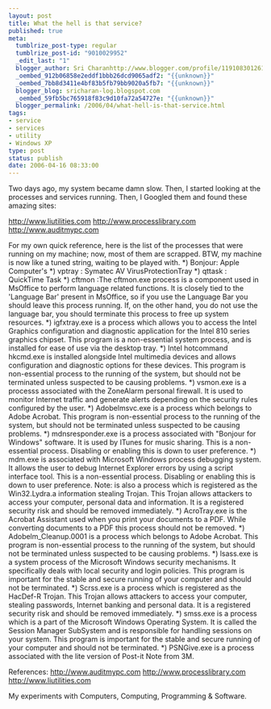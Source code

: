 ```yaml
--- 
layout: post
title: What the hell is that service?
published: true
meta: 
  tumblrize_post-type: regular
  tumblrize_post-id: "9010029952"
  _edit_last: "1"
  blogger_author: Sri Charanhttp://www.blogger.com/profile/11910830126191595892noreply@blogger.com
  _oembed_912b06858e2eddf1bbb26dcd9065adf2: "{{unknown}}"
  _oembed_7bb8d3411e4bf83b5fb79bb9020a5fb7: "{{unknown}}"
  blogger_blog: sricharan-log.blogspot.com
  _oembed_59fb5bc765918f83c9d10fa72a54727e: "{{unknown}}"
  blogger_permalink: /2006/04/what-hell-is-that-service.html
tags: 
- service
- services
- utility
- Windows XP
type: post
status: publish
date: 2006-04-16 08:33:00
---
```

Two days ago, my system became damn slow. Then, I started looking at the processes and services running. Then, I Googled them and found these amazing sites:

<a href="http://www.liutilities.com/">http://www.liutilities.com</a>
<a href="http://www.processlibrary.com/">http://www.processlibrary.com</a>
<a href="http://www.auditmypc.com/">http://www.auditmypc.com</a>

For my own quick reference, here is the list of the processes that were running on my machine; now, most of them are scrapped. BTW, my machine is now like a tuned string, waiting to be played with.
*) Bonjour: Apple Computer's
*) vptray : Symatec AV VirusProtectionTray
*) qttask : QuickTime Task
*) cftmon :The cftmon.exe process is a component used in MsOffice to perform language related functions. It is closely tied to the 'Language Bar' present in MsOffice, so if you use the Language Bar you should leave this process running. If, on the other hand, you do not use the language bar, you should terminate this process to free up system resources.
*) igfxtray.exe is a process which allows you to access the Intel Graphics configuration and diagnostic application for the Intel 810 series graphics chipset. This program is a non-essential system process, and is installed for ease of use via the desktop tray.
*) Intel hotcommand hkcmd.exe is installed alongside Intel multimedia devices and allows configuration and diagnostic options for these devices. This program is non-essential process to the running of the system, but should not be terminated unless suspected to be causing problems.
*) vsmon.exe is a processs associated with the ZoneAlarm personal firewall. It is used to monitor Internet traffic and generate alerts depending on the security rules configured by the user.
*) Adobelmsvc.exe is a process which belongs to Adobe Acrobat. This program is non-essential process to the running of the system, but should not be terminated unless suspected to be causing problems.
*) mdnsresponder.exe is a process associated with "Bonjour for Windows" software. It is used by ITunes for music sharing. This is a non-essential process. Disabling or enabling this is down to user preference.
*) mdm.exe is associated with Microsoft Windows process debugging system. It allows the user to debug Internet Explorer errors by using a script interface tool. This is a non-essential process. Disabling or enabling this is down to user preference. Note: is also a process which is registered as the Win32.Lydra.a information stealing Trojan. This Trojan allows attackers to access your computer, personal data and information. It is a registered security risk and should be removed immediately.
*) AcroTray.exe is the Acrobat Assistant used when you print your documents to a PDF. While converting documents to a PDF this process should not be removed.
*) Adobelm_Cleanup.0001 is a process which belongs to Adobe Acrobat. This program is non-essential process to the running of the system, but should not be terminated unless suspected to be causing problems.
*) lsass.exe is a system process of the Microsoft Windows security mechanisms. It specifically deals with local security and login policies. This program is important for the stable and secure running of your computer and should not be terminated.
*) Scrss.exe is a process which is registered as the HacDef-R Trojan. This Trojan allows attackers to access your computer, stealing passwords, Internet banking and personal data. It is a registered security risk and should be removed immediately.
*) smss.exe is a process which is a part of the Microsoft Windows Operating System. It is called the Session Manager SubSystem and is responsible for handling sessions on your system. This program is important for the stable and secure running of your computer and should not be terminated.
*) PSNGive.exe is a process associated with the lite version of Post-it Note from 3M.

References:
http://www.auditmypc.com
http://www.processlibrary.com
http://www.liutilities.com
<div class="blogger-post-footer">My experiments with Computers, Computing, Programming &amp; Software.</div>
